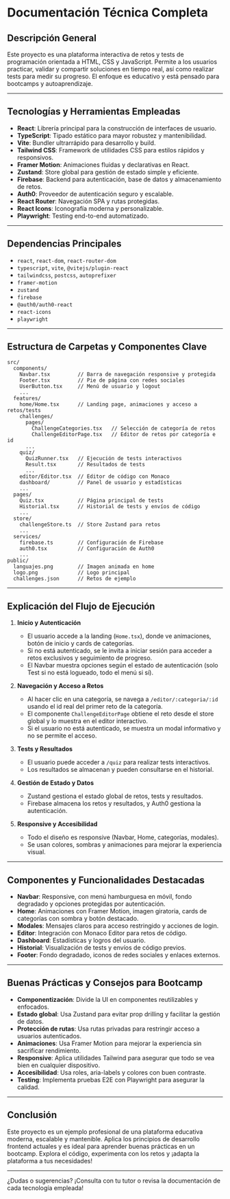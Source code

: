 # Documentación Técnica Completa

## Descripción General

Este proyecto es una plataforma interactiva de retos y tests de programación orientada a HTML, CSS y JavaScript. Permite a los usuarios practicar, validar y compartir soluciones en tiempo real, así como realizar tests para medir su progreso. El enfoque es educativo y está pensado para bootcamps y autoaprendizaje.

---

## Tecnologías y Herramientas Empleadas

- **React**: Librería principal para la construcción de interfaces de usuario.
- **TypeScript**: Tipado estático para mayor robustez y mantenibilidad.
- **Vite**: Bundler ultrarrápido para desarrollo y build.
- **Tailwind CSS**: Framework de utilidades CSS para estilos rápidos y responsivos.
- **Framer Motion**: Animaciones fluidas y declarativas en React.
- **Zustand**: Store global para gestión de estado simple y eficiente.
- **Firebase**: Backend para autenticación, base de datos y almacenamiento de retos.
- **Auth0**: Proveedor de autenticación seguro y escalable.
- **React Router**: Navegación SPA y rutas protegidas.
- **React Icons**: Iconografía moderna y personalizable.
- **Playwright**: Testing end-to-end automatizado.

---

## Dependencias Principales

- `react`, `react-dom`, `react-router-dom`
- `typescript`, `vite`, `@vitejs/plugin-react`
- `tailwindcss`, `postcss`, `autoprefixer`
- `framer-motion`
- `zustand`
- `firebase`
- `@auth0/auth0-react`
- `react-icons`
- `playwright`

---

## Estructura de Carpetas y Componentes Clave

```
src/
  components/
    Navbar.tsx         // Barra de navegación responsive y protegida
    Footer.tsx         // Pie de página con redes sociales
    UserButton.tsx     // Menú de usuario y logout
    ...
  features/
    home/Home.tsx      // Landing page, animaciones y acceso a retos/tests
    challenges/
      pages/
        ChallengeCategories.tsx   // Selección de categoría de retos
        ChallengeEditorPage.tsx   // Editor de retos por categoría e id
      ...
    quiz/
      QuizRunner.tsx   // Ejecución de tests interactivos
      Result.tsx       // Resultados de tests
      ...
    editor/Editor.tsx  // Editor de código con Monaco
    dashboard/         // Panel de usuario y estadísticas
    ...
  pages/
    Quiz.tsx           // Página principal de tests
    Historial.tsx      // Historial de tests y envíos de código
    ...
  store/
    challengeStore.ts  // Store Zustand para retos
    ...
  services/
    firebase.ts        // Configuración de Firebase
    auth0.tsx          // Configuración de Auth0
    ...
public/
  languajes.png        // Imagen animada en home
  logo.png             // Logo principal
  challenges.json      // Retos de ejemplo
```

---

## Explicación del Flujo de Ejecución

1. **Inicio y Autenticación**

   - El usuario accede a la landing (`Home.tsx`), donde ve animaciones, botón de inicio y cards de categorías.
   - Si no está autenticado, se le invita a iniciar sesión para acceder a retos exclusivos y seguimiento de progreso.
   - El Navbar muestra opciones según el estado de autenticación (solo Test si no está logueado, todo el menú si sí).

2. **Navegación y Acceso a Retos**

   - Al hacer clic en una categoría, se navega a `/editor/:categoria/:id` usando el id real del primer reto de la categoría.
   - El componente `ChallengeEditorPage` obtiene el reto desde el store global y lo muestra en el editor interactivo.
   - Si el usuario no está autenticado, se muestra un modal informativo y no se permite el acceso.

3. **Tests y Resultados**

   - El usuario puede acceder a `/quiz` para realizar tests interactivos.
   - Los resultados se almacenan y pueden consultarse en el historial.

4. **Gestión de Estado y Datos**

   - Zustand gestiona el estado global de retos, tests y resultados.
   - Firebase almacena los retos y resultados, y Auth0 gestiona la autenticación.

5. **Responsive y Accesibilidad**
   - Todo el diseño es responsive (Navbar, Home, categorías, modales).
   - Se usan colores, sombras y animaciones para mejorar la experiencia visual.

---

## Componentes y Funcionalidades Destacadas

- **Navbar**: Responsive, con menú hamburguesa en móvil, fondo degradado y opciones protegidas por autenticación.
- **Home**: Animaciones con Framer Motion, imagen giratoria, cards de categorías con sombra y botón destacado.
- **Modales**: Mensajes claros para acceso restringido y acciones de login.
- **Editor**: Integración con Monaco Editor para retos de código.
- **Dashboard**: Estadísticas y logros del usuario.
- **Historial**: Visualización de tests y envíos de código previos.
- **Footer**: Fondo degradado, iconos de redes sociales y enlaces externos.

---

## Buenas Prácticas y Consejos para Bootcamp

- **Componentización**: Divide la UI en componentes reutilizables y enfocados.
- **Estado global**: Usa Zustand para evitar prop drilling y facilitar la gestión de datos.
- **Protección de rutas**: Usa rutas privadas para restringir acceso a usuarios autenticados.
- **Animaciones**: Usa Framer Motion para mejorar la experiencia sin sacrificar rendimiento.
- **Responsive**: Aplica utilidades Tailwind para asegurar que todo se vea bien en cualquier dispositivo.
- **Accesibilidad**: Usa roles, aria-labels y colores con buen contraste.
- **Testing**: Implementa pruebas E2E con Playwright para asegurar la calidad.

---

## Conclusión

Este proyecto es un ejemplo profesional de una plataforma educativa moderna, escalable y mantenible. Aplica los principios de desarrollo frontend actuales y es ideal para aprender buenas prácticas en un bootcamp. Explora el código, experimenta con los retos y ¡adapta la plataforma a tus necesidades!

---

¿Dudas o sugerencias? ¡Consulta con tu tutor o revisa la documentación de cada tecnología empleada!

